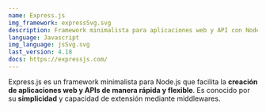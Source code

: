 ```yaml
---
name: Express.js
img_framework: expressSvg.svg
description: Framework minimalista para aplicaciones web y API con Node.js
language: Javascript
img_language: jsSvg.svg
last_version: 4.18
docs: https://expressjs.com/
---
```


Express.js es un framework minimalista para Node.js que facilita la **creación de aplicaciones web y APIs de manera rápida y flexible**. Es conocido por su **simplicidad** y capacidad de extensión mediante middlewares.